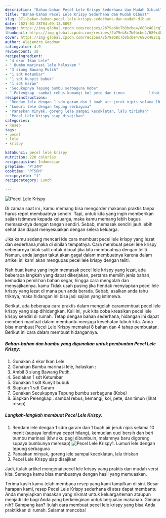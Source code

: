 ```yaml
---
description: "Bahan-bahan Pecel Lele Krispy Sederhana dan Mudah Dibuat"
title: "Bahan-bahan Pecel Lele Krispy Sederhana dan Mudah Dibuat"
slug: 871-bahan-bahan-pecel-lele-krispy-sederhana-dan-mudah-dibuat
date: 2021-03-28T04:09:13.689Z
image: https://img-global.cpcdn.com/recipes/2b79eb8c7b0bcbe4/680x482cq70/pecel-lele-krispy-foto-resep-utama.jpg
thumbnail: https://img-global.cpcdn.com/recipes/2b79eb8c7b0bcbe4/680x482cq70/pecel-lele-krispy-foto-resep-utama.jpg
cover: https://img-global.cpcdn.com/recipes/2b79eb8c7b0bcbe4/680x482cq70/pecel-lele-krispy-foto-resep-utama.jpg
author: Alejandro Goodman
ratingvalue: 4.9
reviewcount: 10
recipeingredient:
- "4 ekor Ikan Lele"
- " Bumbu marinasi lele haluskan "
- "3 siung Bawang Putih"
- "1 sdt Ketumbar"
- "1 sdt Kunyit bubuk"
- "1 sdt Garam"
- "Secukupnya Tepung bumbu serbaguna Kobe"
- " Pelengkap  sambal rebus kemangi kol pete dan timun           lihat resep"
recipeinstructions:
- "Rendam lele dengan 1 sdm garam dan 1 buah air jeruk nipis selama 10 menit (supaya lendirnya cepet hilang), kemudian cuci bersih dan beri bumbu marinasi (klw aku pagi dibumbuin, malamnya baru digoreng supaya bumbunya meresap)"
- "Lumuri lele dengan tepung serbaguna"
- "Panaskan minyak, goreng lele sampai kecoklatan, lalu tiriskan"
- "Pecel Lele Krispy siap disajikan"
categories:
- Resep
tags:
- pecel
- lele
- krispy

katakunci: pecel lele krispy 
nutrition: 220 calories
recipecuisine: Indonesian
preptime: "PT34M"
cooktime: "PT56M"
recipeyield: "1"
recipecategory: Lunch

---
```



![Pecel Lele Krispy](https://img-global.cpcdn.com/recipes/2b79eb8c7b0bcbe4/680x482cq70/pecel-lele-krispy-foto-resep-utama.jpg)

Di zaman  saat ini , kamu memang bisa mengorder makanan praktis tanpa harus repot membuatnya sendiri. Tapi, untuk kita yang ingin memberikan sajian istimewa kepada keluarga, maka kamu memang lebih bagus memasaknya dengan tangan sendiri. Sebab, memasak sendiri jauh lebih sehat dan dapat menyesuaikan dengan selera keluarga.

Jika kamu sedang mencari ide cara membuat pecel lele krispy yang lezat dan sederhana,maka di sinilah tempatnya. Cara membuat pecel lele krispy  sebenarnya tidak sulit untuk dibuat jika kita membuatnya dengan teliti. Namun, anda jangan takut akan gagal dalam membuatnya 
karena dalam artikel ini kami akan mengupas pecel lele krispy dengan teliti.  



Nah buat kamu yang ingin memasak pecel lele krispy yang lezat, ada beberapa langkah yang dapat dikerjakan, pertama memilih jenis bahan, kemudian pemilihan bahan segar, hingga cara mengolah dan menyajikannya. kamu Tidak usah pusing jika hendak menyiapkan pecel lele krispy yang lezat di mana pun anda berada. Sebab, asalkan anda  tahu triknya, maka hidangan ini bisa jadi sajian yang istimewa.

Berikut, ada beberapa cara praktis  dalam mengolah caramembuat pecel lele krispy yang siap dihidangkan. Kali ini, yuk kita coba kreasikan pecel lele krispy sendiri di rumah. Tetap dengan bahan sederhana, hidangan ini dapat memberi manfaat dalam membantu menjaga kesehatan tubuh kita. Anda bisa membuat Pecel Lele Krispy memakai 8 bahan dan 4 tahap pembuatan. Berikut ini cara dalam membuat hidangannya.

<!--inarticleads1-->

##### Bahan-bahan dan bumbu yang digunakan untuk pembuatan Pecel Lele Krispy:

1. Gunakan 4 ekor Ikan Lele
1. Gunakan  Bumbu marinasi lele, haluskan :
1. Ambil 3 siung Bawang Putih,
1. Sediakan 1 sdt Ketumbar
1. Gunakan 1 sdt Kunyit bubuk
1. Siapkan 1 sdt Garam
1. Gunakan Secukupnya Tepung bumbu serbaguna (Kobe)
1. Siapkan  Pelengkap : sambal rebus, kemangi, kol, pete, dan timun           (lihat resep)




<!--inarticleads2-->

##### Langkah-langkah membuat Pecel Lele Krispy:

1. Rendam lele dengan 1 sdm garam dan 1 buah air jeruk nipis selama 10 menit (supaya lendirnya cepet hilang), kemudian cuci bersih dan beri bumbu marinasi (klw aku pagi dibumbuin, malamnya baru digoreng supaya bumbunya meresap)
<img src="https://img-global.cpcdn.com/steps/ceb23f9412f8b1e0/160x128cq70/pecel-lele-krispy-langkah-memasak-1-foto.jpg" alt="Pecel Lele Krispy">1. Lumuri lele dengan tepung serbaguna
1. Panaskan minyak, goreng lele sampai kecoklatan, lalu tiriskan
1. Pecel Lele Krispy siap disajikan




Jadi, itulah artikel mengenai  pecel lele krispy  yang praktis dan mudah versi kita. Semoga kamu bisa membuatnya dengan hasil yang memuaskan. 

Terima kasih kamu telah membaca resep yang kami tampilkan di sini. Besar harapan kami, resep  Pecel Lele Krispy sederhana di atas dapat membantu Anda menyiapkan masakan yang nikmat untuk keluarga/teman ataupun menjadi ide bagi Anda yang berkeinginan untuk berjualan makanan. Gimana nih? Gampang kan? Itulah cara membuat pecel lele krispy yang bisa Anda praktikkan di rumah. Selamat mencoba!

